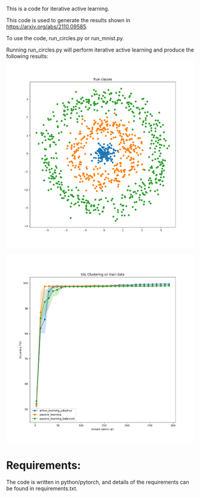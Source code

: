 This is a code for iterative active learning.

This code is used to generate the results shown in https://arxiv.org/abs/2110.09585.

To use the code, run_circles.py or run_mnist.py.

Running run_circles.py will perform iterative active learning and produce the following results:
![Alt text](figures/True_classes.png?raw=true "True classes")

![Alt text](figures/Results_clustering.png?raw=true "Results")




# Requirements:
The code is written in python/pytorch, and details of the requirements can be found in requirements.txt.